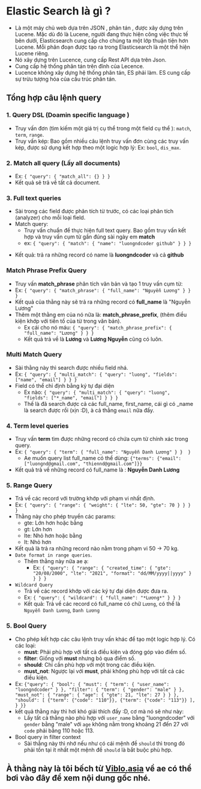 # Elastic Search là gì ?
* Là một máy chủ web dựa trên JSON , phân tán , được xây dựng trên Lucene. Mặc dù đó là Lucene, người đang thực hiện công việc thực tế bên dưới, Elasticsearch cung cấp cho chúng ta một lớp thuận tiện hơn Lucene. Mỗi phân đoạn được tạo ra trong Elasticsearch là một thể hiện Lucene riêng.
* Nó xây dựng trên Lucence, cung cấp Rest API dựa trên Json.
* Cung cấp hệ thống phân tán trên đỉnh của Lecence.
* Lucence không xây dựng hệ thống phân tán, ES phải làm. ES cung cấp sự trừu tượng hóa của cấu trúc phân tán. 

## Tổng hợp câu lệnh query
### 1. Query DSL (Doamin specific language )
 * Truy vấn đơn (tìm kiếm một giá trị cụ thể trong một field cụ thể ): `match`, `term`, `range`.
 * Truy vấn kép: Bao gồm nhiều câu lệnh truy vấn đơn cùng các truy vấn kép, được sử dụng kết hợp theo một logic hợp lý: Ex: `bool`, `dis_max`.
### 2. Match all query (Lấy all documents)
 * Ex: `{
        "query": {
            "match_all": {}
        }
    }`
 * Kết quả sẽ trả về tất cả document.
### 3. Full text queries
 * Sài trong các field được phân tích từ trước, có các loại phân tích (analyzer) cho mỗi loại field.
 * Match query:
    * Truy vấn chuẩn để thực hiện full text query. Bao gồm truy vấn kết hợp và truy vấn cụm từ gần đúng sài ngày em **match**
    * ex: `{
        "query": {
            "match": {
                "name": "luongndcoder github"
            }
        }
    }`
 - Kết quả: trả ra những record có name là **luongndcoder** và cả **github**
### Match Phrase Prefix Query
* Truy vấn **match_phrase** phân tích văn bản và tạo 1 truy vấn cụm từ:
* Ex: `{
        "query": {
            "match_phrase": {
                "full_name": "Nguyễn Lương"
            }
        }
    }`
* Kết quả của thằng này sẽ trả ra những record có **full_name** là "Nguyễn Lương"
* Thêm một thằng em của nó nữa là: **match_phrase_prefix**, (thêm điều kiện khớp với tiền tố của từ trong văn bản).
    * Ex cái cho nó máu: `{
        "query": {
            "match_phrase_prefix": {
                "full_name": "Lương"
            }
        }
    }`
    * Kết quả trả về là **Lương** và **Lương Nguyễn** cũng có luôn.
### Multi Match Query
* Sài thằng này thì search được nhiều field nhá.
* Ex: `{
        "query": {
            "multi_match": {
                "query": "luong",
                "fields": ["name", "email"]
            }
        }
    }`
* Field có thể chỉ định bằng ký tự đại diện
    * Ex nào: `{
        "query": {
            "multi_match": {
                "query": "luong",
                "fields": ["*_name", "email"]
            }
        }
    }`
    * Thế là đã search được cả các full_name, first_name, cái gì có _name là search được rồi (xịn :D), à cả thằng `email` nữa đấy.
### 4. Term level queries
 * Truy vấn **term** tìm được những record có chứa cụm từ chính xác trong query.
 * Ex: `{
        "query": {
            "term": {
                "full_name": "Nguyễn Danh Lương"
            }
        } 
    }`
    * Ae muốn query list full_name có thể dùng: `{"terms": {"email": ["luongnd@gmail.com", "thiennd@gmail.com"]}}`
 * Kết quả trả về những record có full_name là : **Nguyễn Danh Lương**

### 5. Range Query
 * Trả về các record với trường khớp với phạm vi nhất định.
 * Ex: `{
     "query": {
         "range": {
             "weight": {
                 "lte": 50,
                 "gte": 70
             }
         }
     }
    }`
* Thằng này cho phép truyền các params: 
    * gte: Lớn hơn hoặc bằng
    * gt: Lớn hơn
    * lte: Nhỏ hơn hoặc bằng
    * lt: Nhỏ hơn
* Kết quả là trả ra những record nào nằm trong phạm vi 50 -> 70 kg.
* `Date format in range queries`.
    * Thêm thằng này nữa ae ạ:
        * Ex: `{
            "query": {
                "range": {
                    "created_time": {
                        "gte": "20/08/2000",
                        "lte": "2021",
                        "format": "dd/MM/yyyy||yyyy"
                    }
                }
            }
        }`
* `Wildcard Query`
    * Trả về các record khớp với các ký tự đại diện được đưa ra.
    * Ex: `{
        "query": {
            "wildcard": {
                "full_name": "*Lương*"
            }
        }
    }`
    * Kết quả: Trả về các record có full_name có chữ `Lương`, có thể là `Nguyễn Danh Lương`, `Danh Lương`

### 5. Bool Query
* Cho phép kết hợp các câu lệnh truy vấn khác để tạo một logic hợp lý. Có các loại:
    * **must**: Phải phù hợp với tất cả điều kiện và đóng góp vào điểm số.
    * **filter**: Giống với **must** nhưng bỏ qua điểm số.
    * **should**: Chỉ cần phù hợp với một trong các điều kiện.
    * **must_not**: Ngược lại với **must**, phải không phù hợp với tất cả các điều kiện.
* Ex: `{"query": {
    "bool": {
        "must": {
            "term": {
                "user_name": "luongndcoder"
            }
        },
        "filter": {
            "term": {
                "gender": "male"
            }
        },
        "must_not": {
            "range": {
                "age": {
                    "gte": 21,
                    "lte": 27
                }
            }
        },
        "should": [
            {"term": {"code": "110"}},
            {"term": {"code": "113"}}
        ],
    }
}}`
* kết quả thằng này thì hơi khó giải thích đấy :D, cơ mà nó sẽ như này:
    * Lấy tất cả thằng nào phù hợp với `user_name` bằng "luongndcoder" với `gender` bằng "male" với `age` không nằm trong khoảng 21 đến 27 với `code` phải bằng 110 hoặc 113.
* Bool query in filter context
    * Sài thằng này thì nhớ nếu như có cái mệnh đề `should` thì trong đó phải tồn tại ít nhất một mệnh đề `should` là bắt buộc phù hợp.

## À thằng này là tôi bếch từ [Viblo.asia](https://viblo.asia/p/query-dsl-trong-elasticsearch-Eb85oJq2l2G) về ae có thể bơi vào đây để xem nội dung gốc nhé.
